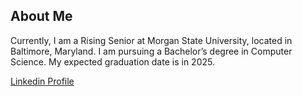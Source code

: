 ## About Me
Currently, I am a Rising Senior at Morgan State University, located in Baltimore, Maryland. I am pursuing a Bachelor’s degree in Computer Science. My expected graduation date is in 2025.

[Linkedin Profile](https://www.linkedin.com/in/anthony-williams-4b0ba2251/)


